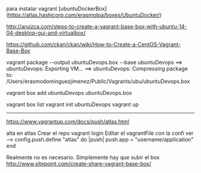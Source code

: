para instalar vagrant [ubuntuDockerBox] (https://atlas.hashicorp.com/erasmolpa/boxes/UbuntuDocker/)


http://aruizca.com/steps-to-create-a-vagrant-base-box-with-ubuntu-14-04-desktop-gui-and-virtualbox/

https://github.com/ckan/ckan/wiki/How-to-Create-a-CentOS-Vagrant-Base-Box


vagrant package --output ubuntuDevops.box --base ubuntuDevops
==> ubuntuDevops: Exporting VM...
==> ubuntuDevops: Compressing package to: /Users/erasmodominguezjimenez/Public/Vagrants/ubu/ubuntuDevops.box

vagrant box add ubuntuDevops ubuntuDevops.box 

vagrant box list 
vagrant init ubuntuDevops
vagrant up

******************************

https://www.vagrantup.com/docs/push/atlas.html

alta en atlas
Crear el repo 
vagrant login
Editar el vagrantFile con la confi ver --> 
config.push.define "atlas" do |push|
  push.app = "username/application"
end


Realmente no es necesario. Simplemente hay que subir el box http://www.sitepoint.com/create-share-vagrant-base-box/
